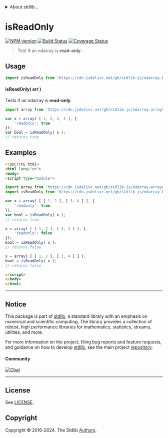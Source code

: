 <!--

@license Apache-2.0

Copyright (c) 2022 The Stdlib Authors.

Licensed under the Apache License, Version 2.0 (the "License");
you may not use this file except in compliance with the License.
You may obtain a copy of the License at

   http://www.apache.org/licenses/LICENSE-2.0

Unless required by applicable law or agreed to in writing, software
distributed under the License is distributed on an "AS IS" BASIS,
WITHOUT WARRANTIES OR CONDITIONS OF ANY KIND, either express or implied.
See the License for the specific language governing permissions and
limitations under the License.

-->


<details>
  <summary>
    About stdlib...
  </summary>
  <p>We believe in a future in which the web is a preferred environment for numerical computation. To help realize this future, we've built stdlib. stdlib is a standard library, with an emphasis on numerical and scientific computation, written in JavaScript (and C) for execution in browsers and in Node.js.</p>
  <p>The library is fully decomposable, being architected in such a way that you can swap out and mix and match APIs and functionality to cater to your exact preferences and use cases.</p>
  <p>When you use stdlib, you can be absolutely certain that you are using the most thorough, rigorous, well-written, studied, documented, tested, measured, and high-quality code out there.</p>
  <p>To join us in bringing numerical computing to the web, get started by checking us out on <a href="https://github.com/stdlib-js/stdlib">GitHub</a>, and please consider <a href="https://opencollective.com/stdlib">financially supporting stdlib</a>. We greatly appreciate your continued support!</p>
</details>

# isReadOnly

[![NPM version][npm-image]][npm-url] [![Build Status][test-image]][test-url] [![Coverage Status][coverage-image]][coverage-url] <!-- [![dependencies][dependencies-image]][dependencies-url] -->

> Test if an ndarray is **read-only**.

<!-- Section to include introductory text. Make sure to keep an empty line after the intro `section` element and another before the `/section` close. -->

<section class="intro">

</section>

<!-- /.intro -->

<!-- Package usage documentation. -->



<section class="usage">

## Usage

```javascript
import isReadOnly from 'https://cdn.jsdelivr.net/gh/stdlib-js/ndarray-base-assert-is-read-only@esm/index.mjs';
```

#### isReadOnly( arr )

Tests if an ndarray is **read-only**.

```javascript
import array from 'https://cdn.jsdelivr.net/gh/stdlib-js/ndarray-array@esm/index.mjs';

var x = array( [ 1, 2, 3, 4 ], {
    'readonly': true
});
var bool = isReadOnly( x );
// returns true
```

</section>

<!-- /.usage -->

<!-- Package usage notes. Make sure to keep an empty line after the `section` element and another before the `/section` close. -->

<section class="notes">

</section>

<!-- /.notes -->

<!-- Package usage examples. -->

<section class="examples">

## Examples

<!-- eslint no-undef: "error" -->

```html
<!DOCTYPE html>
<html lang="en">
<body>
<script type="module">

import array from 'https://cdn.jsdelivr.net/gh/stdlib-js/ndarray-array@esm/index.mjs';
import isReadOnly from 'https://cdn.jsdelivr.net/gh/stdlib-js/ndarray-base-assert-is-read-only@esm/index.mjs';

var x = array( [ [ 1, 2 ], [ 3, 4 ] ], {
    'readonly': true
});
var bool = isReadOnly( x );
// returns true

x = array( [ [ 1, 2 ], [ 3, 4 ] ], {
    'readonly': false
});
bool = isReadOnly( x );
// returns false

x = array( [ [ 1, 2 ], [ 3, 4 ] ] );
bool = isReadOnly( x );
// returns false

</script>
</body>
</html>
```

</section>

<!-- /.examples -->

<!-- Section to include cited references. If references are included, add a horizontal rule *before* the section. Make sure to keep an empty line after the `section` element and another before the `/section` close. -->

<section class="references">

</section>

<!-- /.references -->

<!-- Section for related `stdlib` packages. Do not manually edit this section, as it is automatically populated. -->

<section class="related">

</section>

<!-- /.related -->

<!-- Section for all links. Make sure to keep an empty line after the `section` element and another before the `/section` close. -->


<section class="main-repo" >

* * *

## Notice

This package is part of [stdlib][stdlib], a standard library with an emphasis on numerical and scientific computing. The library provides a collection of robust, high performance libraries for mathematics, statistics, streams, utilities, and more.

For more information on the project, filing bug reports and feature requests, and guidance on how to develop [stdlib][stdlib], see the main project [repository][stdlib].

#### Community

[![Chat][chat-image]][chat-url]

---

## License

See [LICENSE][stdlib-license].


## Copyright

Copyright &copy; 2016-2024. The Stdlib [Authors][stdlib-authors].

</section>

<!-- /.stdlib -->

<!-- Section for all links. Make sure to keep an empty line after the `section` element and another before the `/section` close. -->

<section class="links">

[npm-image]: http://img.shields.io/npm/v/@stdlib/ndarray-base-assert-is-read-only.svg
[npm-url]: https://npmjs.org/package/@stdlib/ndarray-base-assert-is-read-only

[test-image]: https://github.com/stdlib-js/ndarray-base-assert-is-read-only/actions/workflows/test.yml/badge.svg?branch=v0.2.2
[test-url]: https://github.com/stdlib-js/ndarray-base-assert-is-read-only/actions/workflows/test.yml?query=branch:v0.2.2

[coverage-image]: https://img.shields.io/codecov/c/github/stdlib-js/ndarray-base-assert-is-read-only/main.svg
[coverage-url]: https://codecov.io/github/stdlib-js/ndarray-base-assert-is-read-only?branch=main

<!--

[dependencies-image]: https://img.shields.io/david/stdlib-js/ndarray-base-assert-is-read-only.svg
[dependencies-url]: https://david-dm.org/stdlib-js/ndarray-base-assert-is-read-only/main

-->

[chat-image]: https://img.shields.io/gitter/room/stdlib-js/stdlib.svg
[chat-url]: https://app.gitter.im/#/room/#stdlib-js_stdlib:gitter.im

[stdlib]: https://github.com/stdlib-js/stdlib

[stdlib-authors]: https://github.com/stdlib-js/stdlib/graphs/contributors

[umd]: https://github.com/umdjs/umd
[es-module]: https://developer.mozilla.org/en-US/docs/Web/JavaScript/Guide/Modules

[deno-url]: https://github.com/stdlib-js/ndarray-base-assert-is-read-only/tree/deno
[deno-readme]: https://github.com/stdlib-js/ndarray-base-assert-is-read-only/blob/deno/README.md
[umd-url]: https://github.com/stdlib-js/ndarray-base-assert-is-read-only/tree/umd
[umd-readme]: https://github.com/stdlib-js/ndarray-base-assert-is-read-only/blob/umd/README.md
[esm-url]: https://github.com/stdlib-js/ndarray-base-assert-is-read-only/tree/esm
[esm-readme]: https://github.com/stdlib-js/ndarray-base-assert-is-read-only/blob/esm/README.md
[branches-url]: https://github.com/stdlib-js/ndarray-base-assert-is-read-only/blob/main/branches.md

[stdlib-license]: https://raw.githubusercontent.com/stdlib-js/ndarray-base-assert-is-read-only/main/LICENSE

</section>

<!-- /.links -->
